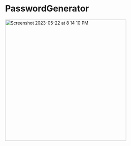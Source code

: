 # PasswordGenerator
<img width="393" alt="Screenshot 2023-05-22 at 8 14 10 PM" src="https://github.com/BenjaminSiri/PasswordGenerator/assets/50188950/6fb07446-52d9-4d30-8bfb-ca94abc6c912">
